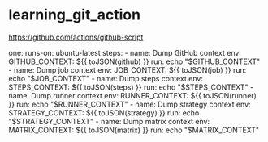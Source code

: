 # learning_git_action


https://github.com/actions/github-script






one:
    runs-on: ubuntu-latest
    steps:
        - name: Dump GitHub context
        env:
            GITHUB_CONTEXT: ${{ toJSON(github) }}
        run: echo "$GITHUB_CONTEXT"
        - name: Dump job context
        env:
            JOB_CONTEXT: ${{ toJSON(job) }}
        run: echo "$JOB_CONTEXT"
        - name: Dump steps context
        env:
            STEPS_CONTEXT: ${{ toJSON(steps) }}
        run: echo "$STEPS_CONTEXT"
        - name: Dump runner context
        env:
            RUNNER_CONTEXT: ${{ toJSON(runner) }}
        run: echo "$RUNNER_CONTEXT"
        - name: Dump strategy context
        env:
            STRATEGY_CONTEXT: ${{ toJSON(strategy) }}
        run: echo "$STRATEGY_CONTEXT"
        - name: Dump matrix context
        env:
            MATRIX_CONTEXT: ${{ toJSON(matrix) }}
        run: echo "$MATRIX_CONTEXT"